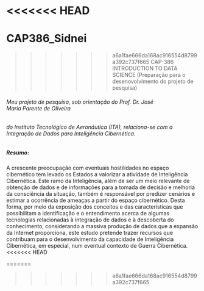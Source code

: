 <<<<<<< HEAD
=======
# CAP386_Sidnei

>>>>>>> a6a1fae666da168ac916554d8799a392c737f665
CAP-386 INTRODUCTION TO DATA SCIENCE
(Preparação para o desenovolvimento do projeto de pesquisa)

###### Meu projeto de pesquisa, sob orientação do Prof. Dr. José Maria Parente de Oliveira 
###### do Instituto Tecnológico de Aeronáutica (ITA), relaciona-se com a Integração de Dados para Inteligência Cibernética.

##### Resumo: 
A crescente preocupação com eventuais hostilidades no espaço cibernético tem levado os Estados a valorizar a atividade de Inteligência Cibernética. Este ramo da Inteligência, além de ser um meio relevante de obtenção de dados e de informações para a tomada de decisão e melhoria da consciência da situação, também é responsável por predizer cenários e estimar a ocorrência de ameaças a partir do espaço cibernético. Desta forma, por meio da exposição dos conceitos e das características que possibilitam a identificação e o entendimento acerca de algumas tecnologias relacionadas à integração de dados e à descoberta do conhecimento, considerando a massiva produção de dados que a expansão da Internet proporciona, este estudo pretende trazer recursos que contribuam para o desenvolvimento da capacidade de Inteligência Cibernética, em especial, num eventual contexto de Guerra Cibernética. 
<<<<<<< HEAD

=======
>>>>>>> a6a1fae666da168ac916554d8799a392c737f665
